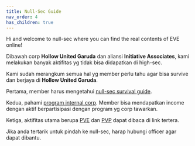 ```yaml
---
title: Null-Sec Guide
nav_order: 4
has_children: true
---
```


Hi and welcome to null-sec where you can find the real contents of EVE online!

Dibawah corp **Hollow United Garuda** dan aliansi **Initiative Associates**, kami melakukan banyak aktifitas yg tidak bisa didapatkan di high-sec.

Kami sudah merangkum semua hal yg member perlu tahu agar bisa survive dan berjaya di **Hollow United Garuda**.

Pertama, member harus mengetahui [null-sec survival guide](nullsecsurvivalguide/nullsecsurvivalguide.html).

Kedua, pahami [program internal corp](corpsprogram/corpsprogram.html). Member bisa mendapatkan income dengan aktif berpartisipasi dengan program yg corp tawarkan.

Ketiga, aktifitas utama berupa [PVE](pve/pve.html) dan [PVP](pvp/pvp.html) dapat dibaca di link tertera.

Jika anda tertarik untuk pindah ke null-sec, harap hubungi officer agar dapat dibantu.
